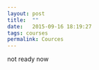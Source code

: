 ```yaml
---
layout: post
title:  ""
date:   2015-09-16 18:19:27
tags: courses
permalink: Cources
---
```


not ready now

